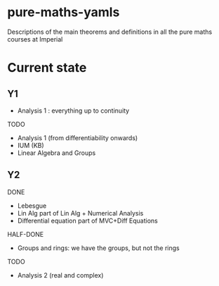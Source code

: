 # pure-maths-yamls

Descriptions of the main theorems and definitions in all the pure maths courses at Imperial

# Current state

## Y1

* Analysis 1 : everything up to continuity

TODO

* Analysis 1 (from differentiability onwards)
* IUM (KB)
* Linear Algebra and Groups


## Y2

DONE

* Lebesgue
* Lin Alg part of Lin Alg + Numerical Analysis
* Differential equation part of MVC+Diff Equations

HALF-DONE

* Groups and rings: we have the groups, but not the rings

TODO

* Analysis 2 (real and complex)

